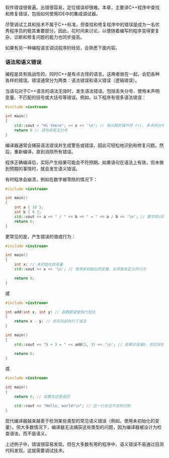 软件错误很普遍。出错很容易，定位错误却很难。本章，主要讲C++程序中查找和修复错误，包括如何使用IDE中的集成调试器。

尽管调试工具和技术不属于C++标准，但查找和修复程序中的错误是成为一名优秀程序员的极其重要部分。因此，花时间来讨论，以便随着编写的程序变得更复杂，诊断和修复问题的能力也同步提高。

如果有另一种编程语言调试程序的经验，会熟悉下面内容。

### 语法和语义错误

编程是具有挑战性的，同时C++是有点古怪的语言。这两者放在一起，会犯各种各样的错误。错误通常分为两类：语法错误和语义错误（逻辑错误）。

当语句对于C++语言的语法无效时，发生语法错误。包括丢失分号、使用未声明变量、不匹配的括号或大括号等错误。例如，以下程序有很多语法错误：

```C++
#include <iostream>

int main()
{
    std::cout < "Hi there"; << x << '\n'; // 有问题的操作符 (<), 多余的分号, 未定义的变量 (x)
    return 0 // 语句结尾无分号
}
```

编译器通常会捕获语法错误并生成警告或错误，因此可轻松地识别和修复问题。然后，重新编译，直到消除所有错误。

程序正确编译后，实际产生结果可能会不符预期。如果语句在语法上有效，但未做到预期的事情时，就会发生语义错误。

有时程序会崩溃，例如在数字被零除的情况下：

```C++
#include <iostream>

int main()
{
    int a { 10 };
    int b { 0 };
    std::cout << a << " / " << b << " = " << a / b << '\n'; // 数字除以0，在数学上也是无效
    return 0;
}
```

更常见的是，产生错误的值或行为：
```C++
#include <iostream>

int main()
{
    int x; // 未初始化的变量
    std::cout << x << '\n'; // 使用未初始化的变量，会导致未定义的行为

    return 0;
}
```
或
```C++
#include <iostream>

int add(int x, int y) // 函数期望是执行加法
{
    return x - y; // 但实际却执行了减法
}

int main()
{
    std::cout << "5 + 3 = " << add(5, 3) << '\n'; // 结果应该是8，但实际却是2

    return 0;
}
```
或
```C++
#include <iostream>

int main()
{
    return 0; // 函数在这里返回

    std::cout << "Hello, world!\n"; // 这一行永远不会执行到
}
```

现代编译器越来越善于检测某些类型的常见语义错误（例如，使用未初始化的变量）。但大多数情况下，编译器无法捕获这些类型的问题，因为编译器被设计为检查语法，而不是语义。

上述例子中，错误很容易发现。但在大多数有用的程序中，语义错误不易通过目测代码发现。这就需要调试技术。
